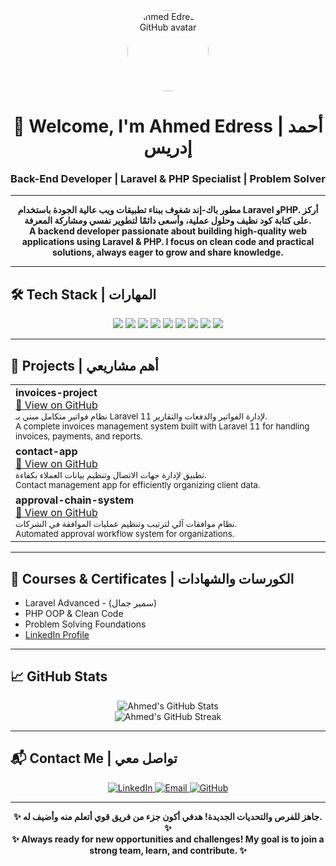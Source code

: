 <p align="center">
  <img src="https://avatars.githubusercontent.com/u/76587268?v=4" width="130" style="border-radius: 50%;" alt="Ahmed Edress's GitHub avatar"/>
</p>

<h1 align="center">👋 Welcome, I'm Ahmed Edress | أحمد إدريس</h1>
<h3 align="center">Back-End Developer | Laravel & PHP Specialist | Problem Solver</h3>

---

<p align="center"><b>
مطور باك-إند شغوف ببناء تطبيقات ويب عالية الجودة باستخدام Laravel وPHP. أركز على كتابة كود نظيف وحلول عملية، وأسعى دائمًا لتطوير نفسي ومشاركة المعرفة.
<br>
A backend developer passionate about building high-quality web applications using Laravel & PHP. I focus on clean code and practical solutions, always eager to grow and share knowledge.
</b></p>

---

## 🛠️ Tech Stack | المهارات

<p align="center">
  <img src="https://img.shields.io/badge/PHP-777BB4?style=for-the-badge&logo=php&logoColor=white"/>
  <img src="https://img.shields.io/badge/Laravel-FF2D20?style=for-the-badge&logo=laravel&logoColor=white"/>
  <img src="https://img.shields.io/badge/MySQL-4479A1?style=for-the-badge&logo=mysql&logoColor=white"/>
  <img src="https://img.shields.io/badge/Tailwind%20CSS-38B2AC?style=for-the-badge&logo=tailwind-css&logoColor=white"/>
  <img src="https://img.shields.io/badge/Docker-2496ED?style=for-the-badge&logo=docker&logoColor=white"/>
  <img src="https://img.shields.io/badge/Git-F05032?style=for-the-badge&logo=git&logoColor=white"/>
  <img src="https://img.shields.io/badge/GitHub-181717?style=for-the-badge&logo=github&logoColor=white"/>
  <img src="https://img.shields.io/badge/REST%20API-009688?style=for-the-badge"/>
  <img src="https://img.shields.io/badge/Testing-22c55e?style=for-the-badge"/>
</p>

---

## 🚀 Projects | أهم مشاريعي

<table>
<tr>
  <td>
    <b>invoices-project</b><br>
    <a href="https://github.com/ahmed-on391/invoices_project.git">🔗 View on GitHub</a><br>
    <sub>نظام فواتير متكامل مبني بـ Laravel 11 لإدارة الفواتير والدفعات والتقارير.<br>
    A complete invoices management system built with Laravel 11 for handling invoices, payments, and reports.</sub>
  </td>
</tr>
<tr>
  <td>
    <b>contact-app</b><br>
    <a href="https://github.com/ahmed-on391/contact-app">🔗 View on GitHub</a><br>
    <sub>تطبيق لإدارة جهات الاتصال وتنظيم بيانات العملاء بكفاءة.<br>
    Contact management app for efficiently organizing client data.</sub>
  </td>
</tr>
<tr>
  <td>
    <b>approval-chain-system</b><br>
    <a href="https://github.com/ahmed-on391/approval-chain-system">🔗 View on GitHub</a><br>
    <sub>نظام موافقات آلي لترتيب وتنظيم عمليات الموافقة في الشركات.<br>
    Automated approval workflow system for organizations.</sub>
  </td>
</tr>
</table>

---

## 📜 Courses & Certificates | الكورسات والشهادات

- Laravel Advanced - (سمير جمال)
- PHP OOP & Clean Code
- Problem Solving Foundations
- [LinkedIn Profile](https://www.linkedin.com/in/ahmed-edress-627b56238)

---

## 📈 GitHub Stats

<p align="center">
  <img src="https://github-readme-stats.vercel.app/api?username=ahmed-on391&show_icons=true&theme=radical" alt="Ahmed's GitHub Stats" />
  <br>
  <img src="https://github-readme-streak-stats.herokuapp.com/?user=ahmed-on391&theme=radical" alt="Ahmed's GitHub Streak" />
</p>

---

## 📬 Contact Me | تواصل معي

<p align="center">
  <a href="https://www.linkedin.com/in/ahmed-edress-627b56238" target="_blank">
    <img src="https://img.shields.io/badge/LinkedIn-0077B5?style=for-the-badge&logo=linkedin&logoColor=white" alt="LinkedIn"/>
  </a>
  <a href="mailto:ahmededress111@gmail.com">
    <img src="https://img.shields.io/badge/Email-D14836?style=for-the-badge&logo=gmail&logoColor=white" alt="Email"/>
  </a>
  <a href="https://github.com/ahmed-on391" target="_blank">
    <img src="https://img.shields.io/badge/GitHub-181717?style=for-the-badge&logo=github&logoColor=white" alt="GitHub"/>
  </a>
</p>

---

<p align="center">
  <b>✨ جاهز للفرص والتحديات الجديدة! هدفي أكون جزء من فريق قوي أتعلم منه وأضيف له. ✨</b><br>
  <b>✨ Always ready for new opportunities and challenges! My goal is to join a strong team, learn, and contribute. ✨</b>
</p>
